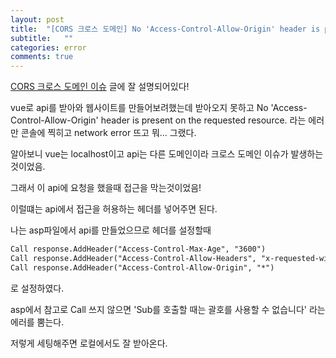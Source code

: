 ```yaml
---
layout: post
title:  "[CORS 크로스 도메인] No 'Access-Control-Allow-Origin' header is present on the requested resource."
subtitle:   ""
categories: error
comments: true
---
```




[CORS 크로스 도메인 이슈](https://ooz.co.kr/232) 글에 잘 설명되어있다!

vue로 api를 받아와 웹사이트를 만들어보려했는데 받아오지 못하고 No 'Access-Control-Allow-Origin' header is present on the requested resource. 라는 에러만 콘솔에 찍히고 network error 뜨고 뭐... 그랬다.

알아보니 vue는 localhost이고 api는 다른 도메인이라 크로스 도메인 이슈가 발생하는 것이었음.

그래서 이 api에 요청을 했을때 접근을 막는것이었음!



이럴떄는 api에서 접근을 허용하는 헤더를 넣어주면 된다.

나는 asp파일에서 api를 만들었으므로 헤더를 설정할때

```asp
Call response.AddHeader("Access-Control-Max-Age", "3600")
Call response.AddHeader("Access-Control-Allow-Headers", "x-requested-with")
Call response.AddHeader("Access-Control-Allow-Origin", "*")
```

로 설정하였다.

asp에서 참고로 Call 쓰지 않으면 'Sub를 호출할 때는 괄호를 사용할 수 없습니다' 라는 에러를 뿜는다.

저렇게 세팅해주면 로컬에서도 잘 받아온다.

